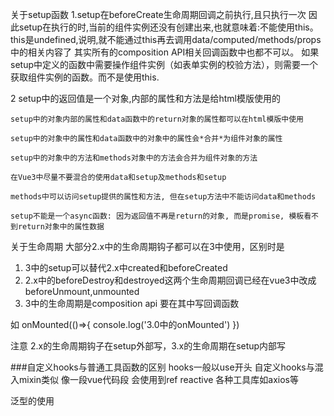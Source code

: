 关于setup函数 
  1.setup在beforeCreate生命周期回调之前执行,且只执行一次
   因此setup在执行的时,当前的组件实例还没有创建出来,也就意味着:不能使用this。
   this是undefined,说明,就不能通过this再去调用data/computed/methods/props中的相关内容了
   其实所有的composition API相关回调函数中也都不可以。
   如果setup中定义的函数中需要操作组件实例（如表单实例的校验方法），则需要一个获取组件实例的函数。而不是使用this.

  2 setup中的返回值是一个对象,内部的属性和方法是给html模版使用的

    setup中的对象内部的属性和data函数中的return对象的属性都可以在html模版中使用

    setup中的对象中的属性和data函数中的对象中的属性会*合并*为组件对象的属性

    setup中的对象中的方法和methods对象中的方法会合并为组件对象的方法

    在Vue3中尽量不要混合的使用data和setup及methods和setup

    methods中可以访问setup提供的属性和方法, 但在setup方法中不能访问data和methods

    setup不能是一个async函数: 因为返回值不再是return的对象, 而是promise, 模板看不到return对象中的属性数据

关于生命周期
  大部分2.x中的生命周期钩子都可以在3中使用，区别时是

 1. 3中的setup可以替代2.x中created和beforeCreated
 2. 2.x中的beforeDestroy和destroyed这两个生命周期回调已经在vue3中改成beforeUnmount,unmounted
 3. 3中的生命周期是composition api 要在其中写回调函数

如
 onMounted(()=>{
      console.log('3.0中的onMounted')
   })

注意 2.x的生命周期钩子在setup外部写，3.x的生命周期在setup内部写

###自定义hooks与普通工具函数的区别 hooks一般以use开头
自定义hooks与混入mixin类似 像一段vue代码段 会使用到ref reactive 各种工具库如axios等

泛型的使用
